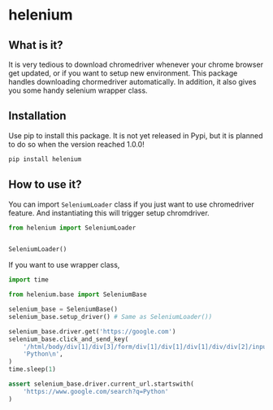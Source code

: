 # helenium

## What is it?

It is very tedious to download chromedriver whenever your chrome browser get updated, or if you want to setup new environment. This package handles downloading chormedriver automatically. In addition, it also gives you some handy selenium wrapper class.

## Installation

Use pip to install this package. It is not yet released in Pypi, but it is planned to do so when the version reached 1.0.0!

```bash
pip install helenium
```

## How to use it?

You can import `SeleniumLoader` class if you just want to use chromedriver feature. And instantiating this will trigger setup chromdriver.

```python
from helenium import SeleniumLoader


SeleniumLoader()
```

If you want to use wrapper class,

```python
import time

from helenium.base import SeleniumBase

selenium_base = SeleniumBase()
selenium_base.setup_driver() # Same as SeleniumLoader())

selenium_base.driver.get('https://google.com')
selenium_base.click_and_send_key(
    '/html/body/div[1]/div[3]/form/div[1]/div[1]/div[1]/div/div[2]/input',
    'Python\n',
)
time.sleep(1)

assert selenium_base.driver.current_url.startswith(
    'https://www.google.com/search?q=Python'
)

```
